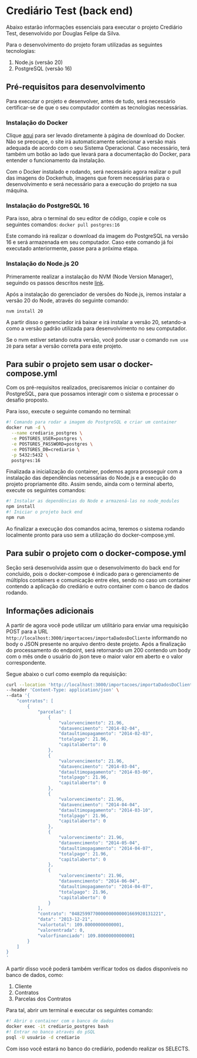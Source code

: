 # Crediário Test (back end)

Abaixo estarão informações essenciais para executar o projeto Crediário Test, desenvolvido por Douglas Felipe da Silva.

Para o desenvolvimento do projeto foram utilizadas as seguintes tecnologias:

1. Node.js (versão 20)
2. PostgreSQL (versão 16)

## Pré-requisitos para desenvolvimento

Para executar o projeto e desenvolver, antes de tudo, será necessário certificar-se de que o seu computador contém as tecnologias necessárias.

### Instalação do Docker

Clique [aqui](https://www.docker.com/get-started/) para ser levado diretamente à página de download do Docker. Não se preocupe, o site irá automaticamente selecionar a versão mais adequada de acordo com o seu Sistema Operacional. Caso necessário, terá também um botão ao lado que levará para a documentação do Docker, para entender o funcionamento da instalação.

Com o Docker instalado e rodando, será necessário agora realizar o pull das imagens do Dockerhub, imagens que forem necessárias para o desenvolvimento e será necessário para a execução do projeto na sua máquina.

### Instalação do PostgreSQL 16

Para isso, abra o terminal do seu editor de código, copie e cole os seguintes comandos:
`docker pull postgres:16`

Este comando irá realizar o download da imagem do PostgreSQL na versão 16 e será armazenada em seu computador. Caso este comando já foi executado anteriormente, passe para a próxima etapa.

### Instalação do Node.js 20

Primeramente realizar a instalação do NVM (Node Version Manager), seguindo os passos descritos neste [link](https://github.com/nvm-sh/nvm?tab=readme-ov-file#installing-and-updating).

Após a instalação do gerenciador de versões do Node.js, iremos instalar a versão 20 do Node, através do seguinte comando:

`nvm install 20`

A partir disso o gerenciador irá baixar e irá instalar a versão 20, setando-a como a versão padrão utilizada para desenvolvimento no seu computador.

Se o nvm estiver setando outra versão, você pode usar o comando `nvm use 20` para setar a versão correta para este projeto.

## Para subir o projeto sem usar o docker-compose.yml

Com os pré-requisitos realizados, precisaremos iniciar o container do PostgreSQL, para que possamos interagir com o sistema e processar o desafio proposto.

Para isso, execute o seguinte comando no terminal:

```bash
#! Comando para rodar a imagem do PostgreSQL e criar um container
docker run -d \
  --name crediario_postgres \
  -e POSTGRES_USER=postgres \
  -e POSTGRES_PASSWORD=postgres \
  -e POSTGRES_DB=crediario \
  -p 5432:5432 \
  postgres:16
```

Finalizada a inicialização do container, podemos agora prosseguir com a instalação das dependências necessárias do Node.js e a execução do projeto propriamente dito. Assim sendo, ainda com o terminal aberto, execute os seguintes comandos:

```bash
#! Instalar as dependências do Node e armazená-las no node_modules
npm install
#! Iniciar o projeto back end
npm run
```

Ao finalizar a execução dos comandos acima, teremos o sistema rodando localmente pronto para uso sem a utilização do docker-compose.yml.

## Para subir o projeto com o docker-compose.yml

Seção será desenvolvida assim que o desenvolvimento do back end for concluído, pois o docker-compose é indicado para o gerenciamento de múltiplos containers e comunicação entre eles, sendo no caso um container contendo a aplicação do crediário e outro container com o banco de dados rodando.

## Informações adicionais

A partir de agora você pode utilizar um utilitário para enviar uma requisição POST para a URL `http://localhost:3000/importacoes/importaDadosDoCliente` informando no body o JSON presente no arquivo dentro deste projeto. Após a finalização do processamento do endpoint, será retornando um 200 contendo um body com o mês onde o usuário do json teve o maior valor em aberto e o valor correspondente.

Segue abaixo o curl como exemplo da requisição:

```bash
curl --location 'http://localhost:3000/importacoes/importaDadosDoCliente' \
--header 'Content-Type: application/json' \
--data '{
    "contratos": [
        {
            "parcelas": [
                {
                    "valorvencimento": 21.96,
                    "datavencimento": "2014-02-04",
                    "dataultimopagamento": "2014-02-03",
                    "totalpago": 21.96,
                    "capitalaberto": 0
                },
                {
                    "valorvencimento": 21.96,
                    "datavencimento": "2014-03-04",
                    "dataultimopagamento": "2014-03-06",
                    "totalpago": 21.96,
                    "capitalaberto": 0
                },
                {
                    "valorvencimento": 21.96,
                    "datavencimento": "2014-04-04",
                    "dataultimopagamento": "2014-03-10",
                    "totalpago": 21.96,
                    "capitalaberto": 0
                },
                {
                    "valorvencimento": 21.96,
                    "datavencimento": "2014-05-04",
                    "dataultimopagamento": "2014-04-07",
                    "totalpago": 21.96,
                    "capitalaberto": 0
                },
                {
                    "valorvencimento": 21.96,
                    "datavencimento": "2014-06-04",
                    "dataultimopagamento": "2014-04-07",
                    "totalpago": 21.96,
                    "capitalaberto": 0
                }
            ],
            "contrato": "0482599770000000000001669920131221",
            "data": "2013-12-21",
            "valortotal": 109.80000000000001,
            "valorentrada": 0,
            "valorfinanciado": 109.80000000000001
        }
    ]
}
'
```

A partir disso você poderá também verificar todos os dados disponíveis no banco de dados, como:

1. Cliente
2. Contratos
3. Parcelas dos Contratos

Para tal, abrir um terminal e executar os seguintes comando:

```bash
#! Abrir o container com o banco de dados
docker exec -it crediario_postgres bash
#! Entrar no banco através do pSQL
psql -U usuário -d crediario
```

Com isso você estará no banco do crediário, podendo realizar os SELECTS.

